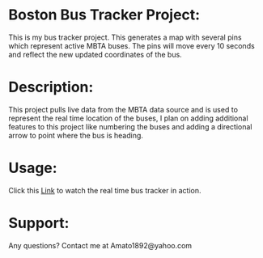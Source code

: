 <h1>Boston Bus Tracker Project:</h1> This is my bus tracker project. This generates a map with several pins which represent active MBTA buses. The pins will move every 10 seconds
and reflect the new updated coordinates of the bus.  
<h1>Description:</h1> This project pulls live data from the MBTA data source and is used to represent the real time location of the buses, I plan on adding additional features
to this project like numbering the buses and adding a directional arrow to point where the bus is heading.
<h1>Usage:</h1> Click this <a href= "https://amato1891.github.io/busTrackerProj/busproj.html">Link<a/> to watch the real time bus tracker in action.
<h1>Support:</h1> Any questions? Contact me at Amato1892@yahoo.com
